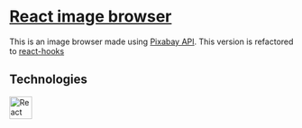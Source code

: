 # [React image browser](https://szymonogniewski.github.io/React_image_browser/)

This is an image browser made using [Pixabay API](https://pixabay.com/api/).
This version is refactored to [react-hooks](https://react.dev/learn#using-hooks)

## Technologies

<img src="https://cdn.jsdelivr.net/gh/devicons/devicon/icons/react/react-original-wordmark.svg" alt="React" title="React" height="40" width="40"/>
